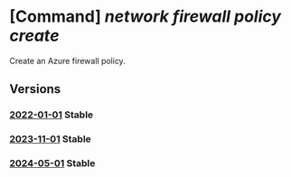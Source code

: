 # [Command] _network firewall policy create_

Create an Azure firewall policy.

## Versions

### [2022-01-01](/Resources/mgmt-plane/L3N1YnNjcmlwdGlvbnMve30vcmVzb3VyY2Vncm91cHMve30vcHJvdmlkZXJzL21pY3Jvc29mdC5uZXR3b3JrL2ZpcmV3YWxscG9saWNpZXMve30=/2022-01-01.xml) **Stable**

<!-- mgmt-plane /subscriptions/{}/resourcegroups/{}/providers/microsoft.network/firewallpolicies/{} 2022-01-01 -->

### [2023-11-01](/Resources/mgmt-plane/L3N1YnNjcmlwdGlvbnMve30vcmVzb3VyY2Vncm91cHMve30vcHJvdmlkZXJzL21pY3Jvc29mdC5uZXR3b3JrL2ZpcmV3YWxscG9saWNpZXMve30=/2023-11-01.xml) **Stable**

<!-- mgmt-plane /subscriptions/{}/resourcegroups/{}/providers/microsoft.network/firewallpolicies/{} 2023-11-01 -->

### [2024-05-01](/Resources/mgmt-plane/L3N1YnNjcmlwdGlvbnMve30vcmVzb3VyY2Vncm91cHMve30vcHJvdmlkZXJzL21pY3Jvc29mdC5uZXR3b3JrL2ZpcmV3YWxscG9saWNpZXMve30=/2024-05-01.xml) **Stable**

<!-- mgmt-plane /subscriptions/{}/resourcegroups/{}/providers/microsoft.network/firewallpolicies/{} 2024-05-01 -->
